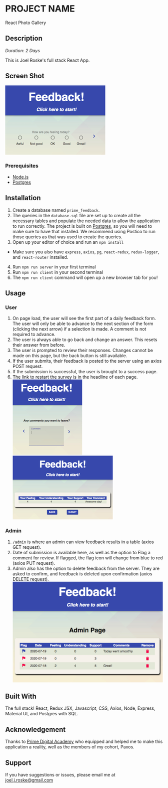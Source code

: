 # PROJECT NAME
React Photo Gallery

## Description

_Duration: 2 Days_

This is Joel Roske's full stack React App.

## Screen Shot
![Joel Roske Redux Feedback](wireframes/Redux-feedback-feeling.png
)

### Prerequisites

- [Node.js](https://nodejs.org/en/)
- [Postgres](https://www.postgresql.org/download/)

## Installation

1. Create a database named `prime_feedback`.
2. The queries in the `database.sql` file are set up to create all the necessary tables and populate the needed data to allow the application to run correctly. The project is built on [Postgres](https://www.postgresql.org/download/), so you will need to make sure to have that installed. We recommend using Postico to run those queries as that was used to create the queries. 
3. Open up your editor of choice and run an `npm install`
- Make sure you also have `express`, `axios`, `pg`, `react-redux`, `redux-logger`, and `react-router` installed.
4. Run `npm run server` in your first terminal
5. Run `npm run client` in your second terminal
6. The `npm run client` command will open up a new browser tab for you!

## Usage

### User
1. On page load, the user will see the first part of a daily feedback form. The user will only be able to advance to the next section of the form (clicking the next arrow) if a selection is made. A comment is not required to advance.
2. The user is always able to go back and change an answer. This resets their answer from before.
3. The user is prompted to review their responses. Changes cannot be made on this page, but the back button is still available.
4. If the user submits, their feedback is posted to the server using an axios POST request.
5. If the submission is successful, the user is brought to a success page.
6. The link to restart the survey is in the headline of each page.
![Joel Roske Redux Feedback](wireframes/Redux-feedback-comment.png
)![Joel Roske Redux Feedback](wireframes/Redux-feedback-review.png
)
### Admin

1. `/admin` is where an admin can view feedback results in a table (axios GET request).
2. Date of submission is available here, as well as the option to Flag a comment for review. If flagged, the flag icon will change from blue to red (axios PUT request).
3. Admin also has the option to delete feedback from the server. They are asked to confirm, and feedback is deleted upon confirmation (axios DELETE request).
![Joel Roske Redux Feedback](wireframes/Redux-feedback-admin.png
)
## Built With

The full stack! React, Redux JSX, Javascript, CSS, Axios, Node, Express, Material UI, and Postgres with SQL.

## Acknowledgement
Thanks to [Prime Digital Academy](www.primeacademy.io) who equipped and helped me to make this application a reality, well as the members of my cohort, Paxos.

## Support
If you have suggestions or issues, please email me at [joel.j.roske@gmail.com](www.google.com)